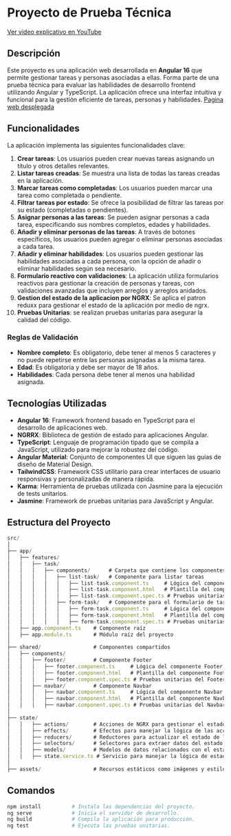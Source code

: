 # Proyecto de Prueba Técnica



[Ver video explicativo en YouTube](https://youtu.be/DyvC6rx1t1Y)


## Descripción

Este proyecto es una aplicación web desarrollada en **Angular 16** que permite gestionar tareas y personas asociadas a ellas. Forma parte de una prueba técnica para evaluar las habilidades de desarrollo frontend utilizando Angular y TypeScript. La aplicación ofrece una interfaz intuitiva y funcional para la gestión eficiente de tareas, personas y habilidades.
[Pagina web desplegada](https://66f86cfda744c258299363a9--unrivaled-banoffee-387b69.netlify.app/)
## Funcionalidades

La aplicación implementa las siguientes funcionalidades clave:

1. **Crear tareas**: Los usuarios pueden crear nuevas tareas asignando un título y otros detalles relevantes.
2. **Listar tareas creadas**: Se muestra una lista de todas las tareas creadas en la aplicación.
3. **Marcar tareas como completadas**: Los usuarios pueden marcar una tarea como completada o pendiente.
4. **Filtrar tareas por estado**: Se ofrece la posibilidad de filtrar las tareas por su estado (completadas o pendientes).
5. **Asignar personas a las tareas**: Se pueden asignar personas a cada tarea, especificando sus nombres completos, edades y habilidades.
6. **Añadir y eliminar personas de las tareas**: A través de botones específicos, los usuarios pueden agregar o eliminar personas asociadas a cada tarea.
7. **Añadir y eliminar habilidades**: Los usuarios pueden gestionar las habilidades asociadas a cada persona, con la opción de añadir o eliminar habilidades según sea necesario.
8. **Formulario reactivo con validaciones**: La aplicación utiliza formularios reactivos para gestionar la creación de personas y tareas, con validaciones avanzadas que incluyen arreglos y arreglos anidados.
9. **Gestion del estado de la aplicacion por NGRX**: Se aplica el patron reduxx para gestionar el estado de la aplicación por medio de ngrx.
10. **Pruebas Unitarias**: se realizan pruebas unitarias para asegurar la calidad del código.

### Reglas de Validación

- **Nombre completo**: Es obligatorio, debe tener al menos 5 caracteres y no puede repetirse entre las personas asignadas a la misma tarea.
- **Edad**: Es obligatoria y debe ser mayor de 18 años.
- **Habilidades**: Cada persona debe tener al menos una habilidad asignada.

## Tecnologías Utilizadas

- **Angular 16**: Framework frontend basado en TypeScript para el desarrollo de aplicaciones web.
- **NGRRX**: Biblioteca de gestión de estado para aplicaciones Angular.
- **TypeScript**: Lenguaje de programación tipado que se compila a JavaScript, utilizado para mejorar la robustez del código.
- **Angular Material**: Conjunto de componentes UI que siguen las guías de diseño de Material Design.
- **TailwindCSS**: Framework CSS utilitario para crear interfaces de usuario responsivas y personalizadas de manera rápida.
- **Karma**: Herramienta de pruebas utilizada con Jasmine para la ejecución de tests unitarios.
- **Jasmine**: Framework de pruebas unitarias para JavaScript y Angular.

## Estructura del Proyecto

```javascript
src/
│
├── app/
│   ├── features/
│   │   ├── task/
│   │   │   ├── components/      # Carpeta que contiene los componentes relacionados con las tareas
│   │   │   │   ├── list-task/   # Componente para listar tareas
│   │   │   │   │   ├── list-task.component.ts     # Lógica del componente List Task
│   │   │   │   │   ├── list-task.component.html   # Plantilla del componente List Task
│   │   │   │   │   ├── list-task.component.spec.ts # Pruebas unitarias del List Task
│   │   │   │   ├── form-task/   # Componente para el formulario de tareas
│   │   │   │   │   ├── form-task.component.ts     # Lógica del componente Form Task
│   │   │   │   │   ├── form-task.component.html   # Plantilla del componente Form Task
│   │   │   │   │   ├── form-task.component.spec.ts # Pruebas unitarias del Form Task
│   ├── app.component.ts    # Componente raíz
│   ├── app.module.ts       # Módulo raíz del proyecto
│
├── shared/                 # Componentes compartidos
│   ├── components/
│   │   ├── footer/         # Componente Footer
│   │   │   ├── footer.component.ts     # Lógica del componente Footer
│   │   │   ├── footer.component.html   # Plantilla del componente Footer
│   │   │   ├── footer.component.spec.ts # Pruebas unitarias del Footer
│   │   ├── navbar/         # Componente Navbar
│   │   │   ├── navbar.component.ts     # Lógica del componente Navbar
│   │   │   ├── navbar.component.html   # Plantilla del componente Navbar
│   │   │   ├── navbar.component.spec.ts # Pruebas unitarias del Navbar
│
├── state/
│   │   ├── actions/        # Acciones de NGRX para gestionar el estado
│   │   ├── effects/        # Efectos para manejar la lógica de las acciones
│   │   ├── reducers/       # Reductores para actualizar el estado de la aplicación
│   │   ├── selectors/      # Selectores para extraer datos del estado de manera eficiente
│   │   ├── models/         # Modelos de datos relacionados con el estado
│   │   ├── state.service.ts # Servicio para manejar la lógica de estado
│
├── assets/                 # Recursos estáticos como imágenes y estilos

```


## Comandos

```bash
npm install          # Instala las dependencias del proyecto.
ng serve             # Inicia el servidor de desarrollo.
ng build             # Compila la aplicación para producción.
ng test              # Ejecuta las pruebas unitarias.
